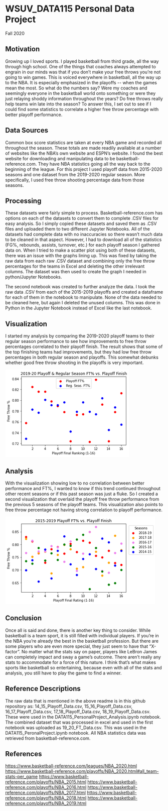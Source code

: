 # WSUV_DATA115 Personal Data Project
Fall 2020


## Motivation
Growing up I loved sports. I played basketball from third grade, all the way through high school. One of the things that coaches always attempted to engrain in our minds was that if you don’t make your free throws you’re not going to win games. This is voiced everywhere in basketball, all the way up to the NBA. It is especially emphasized in the playoffs -- when the games mean the most. So what do the numbers say? Were my coaches and seemingly everyone in the basketball world onto something or were they just relaying shoddy information throughout the years? Do free throws really help teams win late into the season? To answer this, I set out to see if I could find some statistics to correlate a higher free throw percentage with better playoff performance. 
## Data Sources
Common box score statistics are taken at every NBA game and recorded all throughout the season. These totals are made readily available at a number of websites like the NBA’s own website and ESPN’s website. I found the best website for downloading and manipulating data to be basketball-reference.com. They have NBA statistics going all the way back to the beginning of the league. For this project I used playoff data from 2015-2020 seasons and one dataset from the 2019-2020 regular season.  More specifically, I used free throw shooting percentage data from those seasons.
## Processing
These datasets were fairly simple to process. Basketball-reference.com has options on each of the datasets to convert them to complete .CSV files for easy analysis. So I simply copied these datasets and saved them as .CSV files and uploaded them to two different Jupyter Notebooks. All of the datasets had complete data with no inaccuracies so there wasn’t much data to be cleaned in that aspect. However, I had to download all of the statistics (FG%, rebounds, assists, turnover, etc.) for each playoff season I gathered data on. When I tried to make a scatter plot using both of these datasets, there was an issue with the graphs lining up. This was fixed by taking the raw data from each raw .CSV dataset and combining only the free throw percentages for the teams in Excel and deleting the other irrelevant columns. The dataset was then used to create the graph I needed in python/Jupyter Notebooks. 

The second notebook was created to further analyze the data. I took the raw data .CSV from each of the 2015-2019 playoffs and created a dataframe for each of them in the notebook to manipulate. None of the data needed to be cleaned here, but again I deleted the unused columns. This was done in Python in the Jupyter Notebook instead of Excel like the last notebook. 
## Visualization
I started my analysis by comparing the 2019-2020 playoff teams to their regular season performance to see how improvements to free throw percentages correlated to their playoff finish. The result shows that some of the top finishing teams had improvements, but they had low free throw percentages in both regular season and playoffs. This somewhat debunks whether good free throw shooting in the playoffs is very important. 

![2020 Top Playoff FT% performers vs. Their Regular Season FT% Performance](https://raw.githubusercontent.com/maxburchett/WSUV_DATA115/master/2020_Playoffs_vs_Regular.png)

## Analysis
With the visualization showing low to no correlation between better performance and FT%, I wanted to know if this trend continued throughout other recent seasons or if this past season was just a fluke. So I created a second visualization that overlaid the playoff free throw performance from the previous 5 seasons of the playoff teams. This visualization also points to free throw percentage not having strong correlation to playoff performance.

![2015-2020 Playoff FT% Performances vs. Playoff Finish](https://raw.githubusercontent.com/maxburchett/WSUV_DATA115/master/15_19_Playoff_FT.png)

## Conclusion
Once all is said and done, there is another key thing to consider. While basketball is a team sport, it is still filled with individual players. If you’re in the NBA you’re already the best in the basketball profession. But there are some players who are even more special, they just seem to have that “X-factor”. No matter what the stats say on paper, players like LeBron James can completely impact and sway a game’s outcome. There aren’t really any stats to accommodate for a force of this nature. I think that’s what makes sports like basketball so entertaining, because even with all of the stats and analysis, you still have to play the game to find a winner.
## Reference Descriptions
The raw data that is mentioned in the above readme is in this github repository as: 14_15_Playoff_Data.csv, 15_16_Playoff_Data.csv, 16_17_Playoff_Data.csv, 17_18_Playoff_Data.csv, 18_19_Playoff_Data.csv. These were used in the DATA115_PersonalProject_Analysis.ipynb notebook. The combined dataset that was processed in excel and used in the first notebook was uploaded as 19_20_FT_Data.csv. This was used in the DATA115_PeronalProject.ipynb notebook. All NBA statistics data was retrieved from basketball-reference.com.
## References
https://www.basketball-reference.com/leagues/NBA_2020.html
https://www.basketball-reference.com/playoffs/NBA_2020.html#all_team-stats-per_game
https://www.basketball-reference.com/playoffs/NBA_2015.html
https://www.basketball-reference.com/playoffs/NBA_2016.html
https://www.basketball-reference.com/playoffs/NBA_2017.html
https://www.basketball-reference.com/playoffs/NBA_2018.html
https://www.basketball-reference.com/playoffs/NBA_2019.html
